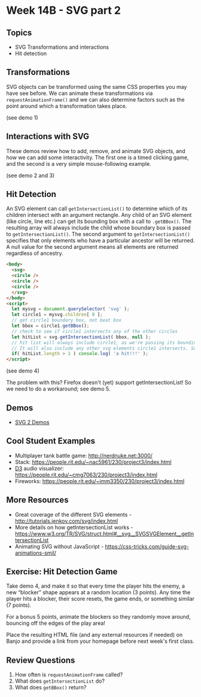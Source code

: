 # Week 14B - SVG part 2

## Topics
- SVG Transformations and interactions
- Hit detection

## Transformations
SVG objects can be transformed using the same CSS properties you may have see before. We can animate these transformations via ```requestAnimationFrame()``` and we can also determine factors such as the point around which a transformation takes place.

(see demo 1)

## Interactions with SVG
These demos review how to add, remove, and animate SVG objects, and how we can add some interactivity. The first one is a timed clicking game, and the second is a very simple mouse-following example.

(see demo 2 and 3)

## Hit Detection
An SVG element can call ```getIntersectionList()``` to determine which of its children intersect with an argument rectangle. Any child of an SVG element (like circle, line etc.) can get its bounding box with a call to ```.getBBox()```. The resulting array will always include the child whose boundary box is passed to ```getIntersectionList()```. The second argument to ```getIntersectionList()``` specifies that only elements who have a particular ancestor will be returned. A null value for the second argument means all elements are returned regardless of ancestry.

```html
<body>
  <svg>
  <circle />
  <circle />
  <circle />
  </svg>
</body>
<script>
  let mysvg = document.querySelector( 'svg' );
  let circle1 = mysvg.children[ 0 ];
  // get circle1 boundary box, not beat box
  let bbox = circle1.getBBox();
  // check to see if circle1 intersects any of the other circles
  let hitList = svg.getIntersectionList( bbox, null );
  // hit list will always include circle1, as we're passing its bounding box. 
  // It will also include any other svg elements circle1 intersects. So:
  if( hitList.length > 1 ) console.log( 'a hit!!!' );
</script>
```
(see demo 4)

The problem with this? Firefox doesn't (yet) support getIntersectionList! So we need to do a workaround; see demo 5.

## Demos
- [SVG 2 Demos](../other-files/SVG-2-Demos.zip)

## Cool Student Examples
- Multiplayer tank battle game: http://nerdnuke.net:3000/
- Stack: https://people.rit.edu/~nac5961/230/project3/index.html
- [D3](https://d3js.org/) audio visualizer: https://people.rit.edu/~cmg7063/230/project3/index.html
- Fireworks: https://people.rit.edu/~imm3350/230/project3/index.html

## More Resources
- Great coverage of the different SVG elements - http://tutorials.jenkov.com/svg/index.html
- More details on how getIntersectionList works - https://www.w3.org/TR/SVG/struct.html#__svg__SVGSVGElement__getIntersectionList
- Animating SVG without JavaScript - https://css-tricks.com/guide-svg-animations-smil/

## Exercise: Hit Detection Game
Take demo 4, and make it so that every time the player hits the enemy, a new “blocker” shape appears at a random location (3 points).
Any time the player hits a blocker, their score resets, the game ends, or something similar (7 points).

For a bonus 5 points, animate the blockers so they randomly move around, bouncing off the edges of the play area!

Place the resulting HTML file (and any external resources if needed) on Banjo and provide a link from your homepage before next week's first class.

## Review Questions
1. How often is ```requestAnimationFrame``` called?
1. What does ```getIntersectionList``` do?
1. What does ```getBBox()``` return?
